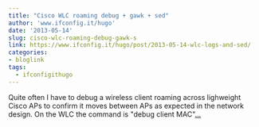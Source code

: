 ```yaml
---
title: "Cisco WLC roaming debug + gawk + sed"
author: 'www.ifconfig.it/hugo'
date: '2013-05-14'
slug: cisco-wlc-roaming-debug-gawk-s
link: https://www.ifconfig.it/hugo/post/2013-05-14-wlc-logs-and-sed/
categories:
- bloglink
tags:
  - ifconfigithugo
---
```


Quite often I have to debug a wireless client roaming across lighweight Cisco APs to confirm it moves between APs as expected in the network design. On the WLC the command is "debug client MAC"[... <i class="fas fa-external-link-alt"></i>](https://www.ifconfig.it/hugo/post/2013-05-14-wlc-logs-and-sed/)

